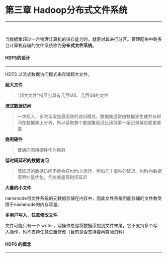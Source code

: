 # 第三章 Hadoop分布式文件系统
---
<br>

当数据集超过一台物理计算机的储存能力时，就要对其进行分区。管理网络中跨多台计算机存储的文件系统称为**分布式文件系统**。

#### HDFS的设计
---

HDFS 以流式数据访问模式来存储超大文件。

**超大文件**

> "超大文件"指至少具有几百MB、几百GB的文件

**流式数据访问**

> 一次写入，多次读取是最高效的访问模式，数据集通常由数据源生成并长时间在数据集上分析，所以读取整个数据集延迟比读取第一条记录延迟要更重要

**商用硬件**

> 普通的商用硬件作为集群

**低时间延迟的数据访问**

> 低延迟的数据访问不适合在hdfs上运行，例如几十毫秒的延迟。hdfs为数据高吞吐量优化，代价就是高时间延迟

**大量的小文件**

namenode将文件系统的元数据存储在内存中，因此文件系统所能存储的文件数受限于namenode的内存容量。

**多用户写入，任意修改文件**

文件可能只有一个 writer，写操作总是将数据添加到文件末尾，它不支持多个写入操作，也不支持任意位置修改（目前是否支持要再查阅资料）

#### HDFS 的概念
---






